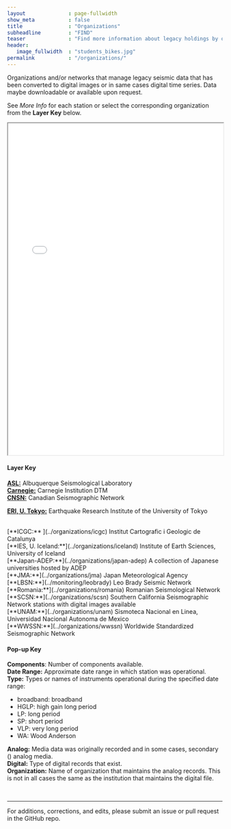 ```yaml
---
layout              : page-fullwidth
show_meta           : false
title               : "Organizations"
subheadline         : "FIND"
teaser              : "Find more information about legacy holdings by organization or network."
header:
   image_fullwidth  : "students_bikes.jpg"
permalink           : "/organizations/"
---
```

Organizations and/or networks that manage legacy seismic data that has been converted to digital images or in same cases digital time series.
Data maybe downloadable or available upon request.

See *More Info* for each station or select the corresponding organization from the **Layer Key** below.


<!--- <iframe src="../stations/time_map.html" width="1000px" height="666px"></iframe> --->

<iframe src="../stations/organizations.html" width="100%" height="775px"></iframe>

#### Layer Key
[**ASL:**](../organizations/asl) Albuquerque Seismological Laboratory
<br>
[**Carnegie:**](../organizations/carnegie) Carnegie Institution DTM
<br>
[**CNSN:**](../organizations/canada) Canadian Seismographic Network
<br>
<!--- [**Cascades Volcano Observatory, United States:**](../organizations/cvo) CVO
<br>
<!--- [**China:**](../organizations/china) China Earthquake Administration
<br>--->
[**ERI, U. Tokyo:**](../organizations/eri) Earthquake Research Institute of the University of Tokyo
<!--- **GNS:** GNS New Zealand
<br>
<!--- [**EuroSeismos:**](../organizations/euroseismos) EuroSeismos and SISMOS-->
<br>
[**ICGC:** ](../organizations/icgc) Institut Cartografic i Geologic de Catalunya
<br>
[**IES, U. Iceland:**](../organizations/iceland) Institute of Earth Sciences, University of Iceland
<br>
[**Japan-ADEP:**](../organizations/japan-adep) A collection of Japanese universities hosted by ADEP
<br>
[**JMA:**](../organizations/jma) Japan Meteorological Agency
<br>
[**LBSN:**](../monitoring/leobrady) Leo Brady Seismic Network  
[**Romania:**](../organizations/romania) Romanian Seismological Network
<br>
[**SCSN:**](../organizations/scsn) Southern California Seismographic Network stations with digital images available
<br>
[**UNAM:**](../organizations/unam) Sismoteca Nacional en Linea, Universidad Nacional Autonoma de Mexico
<br>
[**WWSSN:**](../organizations/wwssn) Worldwide Standardized Seismographic Network


#### Pop-up Key

**Components**: Number of components available.
<br>
**Date Range:** Approximate date range in which station was operational.
<br>
**Type:** Types or names of instruments operational during the specified date range:
  * broadband: broadband
  * HGLP: high gain long period
  * LP: long period
  * SP: short period
  * VLP: very long period
  * WA: Wood Anderson


**Analog:**  Media data was originally recorded and in some cases, secondary () analog media.
<br>
**Digital:** Type of digital records that exist.
<br>
**Organization:** Name of organization that maintains the analog records. This is not in all cases the same as the institution that maintains the digital file.



<br>

---

For additions, corrections, and edits, please submit an issue or pull request in the GitHub repo.
